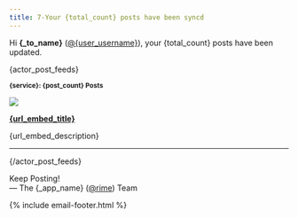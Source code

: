 ```yaml
---
title: 7-Your {total_count} posts have been syncd
---
```


Hi **{_to_name}** ([@{user_username}]({_app_base_url}/@{user_username})), your {total_count} posts have been updated.

{actor_post_feeds}

<small>
  <strong>
    <span class="strtoupper">{service}</span>: {post_count} Posts
  </strong>
</small>

[![]({url_embed_thumbnail_url})]({url_embed_url})

**[{url_embed_title}]({url_embed_url})**

{url_embed_description}

---

{/actor_post_feeds}

Keep Posting!  
&mdash; The {_app_name} ([@rime]({_app_base_url}/@rime])) Team

{% include email-footer.html %}